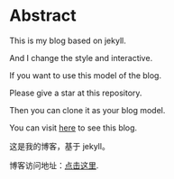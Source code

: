# Abstract

This is my blog based on jekyll. 

And I change the style and interactive. 

If you want to use this model of the blog. 

Please give a star at this repository. 

Then you can clone it as your blog model.

You can visit [here](http://runhang.github.io) to see this blog.

这是我的博客，基于 jekyll。

博客访问地址：[点击这里](http://runhang.github.io).





